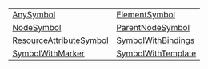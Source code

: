 |                                                                        |                                                              |
| ---------------------------------------------------------------------- | ------------------------------------------------------------ |
| [AnySymbol](/jit-html/typealias/anysymbol)                             | [ElementSymbol](/jit-html/typealias/elementsymbol)           |
| [NodeSymbol](/jit-html/typealias/nodesymbol)                           | [ParentNodeSymbol](/jit-html/typealias/parentnodesymbol)     |
| [ResourceAttributeSymbol](/jit-html/typealias/resourceattributesymbol) | [SymbolWithBindings](/jit-html/typealias/symbolwithbindings) |
| [SymbolWithMarker](/jit-html/typealias/symbolwithmarker)               | [SymbolWithTemplate](/jit-html/typealias/symbolwithtemplate) |